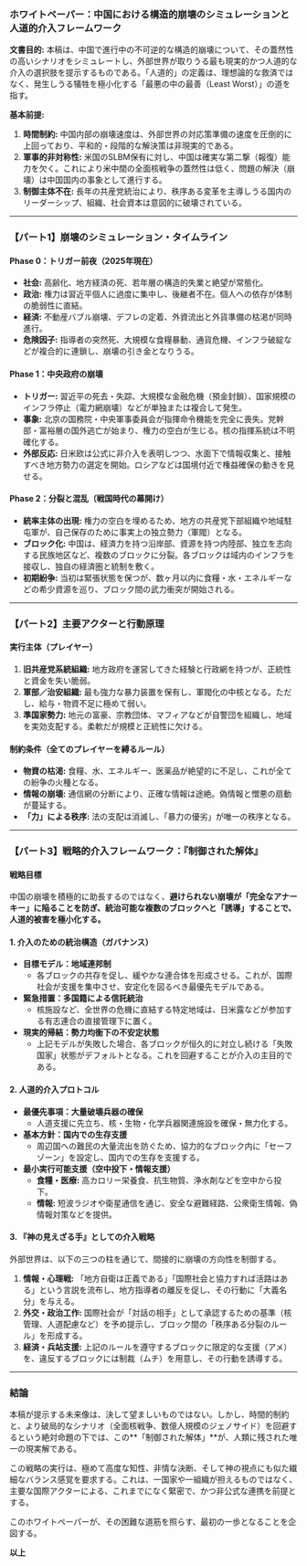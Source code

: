 ### **ホワイトペーパー：中国における構造的崩壊のシミュレーションと人道的介入フレームワーク**

**文書目的:** 本稿は、中国で進行中の不可逆的な構造的崩壊について、その蓋然性の高いシナリオをシミュレートし、外部世界が取りうる最も現実的かつ人道的な介入の選択肢を提示するものである。「人道的」の定義は、理想論的な救済ではなく、発生しうる犠牲を極小化する「最悪の中の最善（Least Worst）」の道を指す。

**基本前提:**

1. **時間制約:** 中国内部の崩壊速度は、外部世界の対応策準備の速度を圧倒的に上回っており、平和的・段階的な解決策は非現実的である。
2. **軍事的非対称性:** 米国のSLBM保有に対し、中国は確実な第二撃（報復）能力を欠く。これにより米中間の全面核戦争の蓋然性は低く、問題の解決（崩壊）は中国国内の事象として進行する。
3. **制御主体不在:** 長年の共産党統治により、秩序ある変革を主導しうる国内のリーダーシップ、組織、社会資本は意図的に破壊されている。

---

### **【パート1】崩壊のシミュレーション・タイムライン**

#### **Phase 0：トリガー前夜（2025年現在）**

- **社会:** 高齢化、地方経済の死、若年層の構造的失業と絶望が常態化。
- **政治:** 権力は習近平個人に過度に集中し、後継者不在。個人への依存が体制の脆弱性に直結。
- **経済:** 不動産バブル崩壊、デフレの定着、外資流出と外貨準備の枯渇が同時進行。
- **危険因子:** 指導者の突然死、大規模な食糧暴動、通貨危機、インフラ破綻などが複合的に連鎖し、崩壊の引き金となりうる。

#### **Phase 1：中央政府の崩壊**

- **トリガー:** 習近平の死去・失踪、大規模な金融危機（預金封鎖）、国家規模のインフラ停止（電力網崩壊）などが単独または複合して発生。
- **事象:** 北京の国務院・中央軍事委員会が指揮命令機能を完全に喪失。党幹部・富裕層の国外逃亡が始まり、権力の空白が生じる。核の指揮系統は不明確化する。
- **外部反応:** 日米欧は公式に非介入を表明しつつ、水面下で情報収集と、接触すべき地方勢力の選定を開始。ロシアなどは国境付近で権益確保の動きを見せる。

#### **Phase 2：分裂と混乱（戦国時代の幕開け）**

- **統率主体の出現:** 権力の空白を埋めるため、地方の共産党下部組織や地域駐屯軍が、自己保存のために事実上の独立勢力（軍閥）となる。
- **ブロック化:** 中国は、経済力を持つ沿岸部、資源を持つ内陸部、独立を志向する民族地区など、複数のブロックに分裂。各ブロックは域内のインフラを接収し、独自の経済圏と統制を敷く。
- **初期紛争:** 当初は緊張状態を保つが、数ヶ月以内に食糧・水・エネルギーなどの希少資源を巡り、ブロック間の武力衝突が開始される。

---

### **【パート2】主要アクターと行動原理**

#### **実行主体（プレイヤー）**

1. **旧共産党系統組織:** 地方政府を運営してきた経験と行政網を持つが、正統性と資金を失い脆弱。
2. **軍部／治安組織:** 最も強力な暴力装置を保有し、軍閥化の中核となる。ただし、給与・物資不足に極めて弱い。
3. **準国家勢力:** 地元の富豪、宗教団体、マフィアなどが自警団を組織し、地域を実効支配する。柔軟だが規模と正統性に欠ける。

#### **制約条件（全てのプレイヤーを縛るルール）**

- **物資の枯渇:** 食糧、水、エネルギー、医薬品が絶望的に不足し、これが全ての紛争の火種となる。
- **情報の崩壊:** 通信網の分断により、正確な情報は途絶。偽情報と憎悪の扇動が蔓延する。
- **「力」による秩序:** 法の支配は消滅し、「暴力の優劣」が唯一の秩序となる。

---

### **【パート3】戦略的介入フレームワーク：『制御された解体』**

#### **戦略目標**

中国の崩壊を積極的に助長するのではなく、**避けられない崩壊が「完全なアナーキー」に陥ることを防ぎ、統治可能な複数のブロックへと「誘導」することで、人道的被害を極小化する。**

#### **1. 介入のための統治構造（ガバナンス）**

- **目標モデル：地域連邦制**
    - 各ブロックの共存を促し、緩やかな連合体を形成させる。これが、国際社会が支援を集中させ、安定化を図るべき最優先モデルである。
- **緊急措置：多国籍による信託統治**
    - 核施設など、全世界の危機に直結する特定地域は、日米露などが参加する有志連合の直接管理下に置く。
- **現実的帰結：勢力均衡下の不安定状態**
    - 上記モデルが失敗した場合、各ブロックが恒久的に対立し続ける「失敗国家」状態がデフォルトとなる。これを回避することが介入の主目的である。

#### **2. 人道的介入プロトコル**

- **最優先事項：大量破壊兵器の確保**
    - 人道支援に先立ち、核・生物・化学兵器関連施設を確保・無力化する。
- **基本方針：国内での生存支援**
    - 周辺国への難民の大量流出を防ぐため、協力的なブロック内に「セーフゾーン」を設定し、国内での生存を支援する。
- **最小実行可能支援（空中投下・情報支援）**
    - **食糧・医療:** 高カロリー栄養食、抗生物質、浄水剤などを空中から投下。
    - **情報:** 短波ラジオや衛星通信を通じ、安全な避難経路、公衆衛生情報、偽情報対策などを提供。

#### **3. 『神の見えざる手』としての介入戦略**

外部世界は、以下の三つの柱を通じて、間接的に崩壊の方向性を制御する。

1. **情報・心理戦:** 「地方自衛は正義である」「国際社会と協力すれば活路はある」という言説を流布し、地方指導者の離反を促し、その行動に「大義名分」を与える。
2. **外交・政治工作:** 国際社会が「対話の相手」として承認するための基準（核管理、人道配慮など）を予め提示し、ブロック間の「秩序ある分裂のルール」を形成する。
3. **経済・兵站支援:** 上記のルールを遵守するブロックに限定的な支援（アメ）を、違反するブロックには制裁（ムチ）を用意し、その行動を誘導する。

---

### **結論**

本稿が提示する未来像は、決して望ましいものではない。しかし、時間的制約と、より破局的なシナリオ（全面核戦争、数億人規模のジェノサイド）を回避するという絶対命題の下では、この**「制御された解体」**が、人類に残された唯一の現実解である。

この戦略の実行は、極めて高度な知性、非情な決断、そして神の視点にも似た繊細なバランス感覚を要求する。これは、一国家や一組織が担えるものではなく、主要な国際アクターによる、これまでになく緊密で、かつ非公式な連携を前提とする。

このホワイトペーパーが、その困難な道筋を照らす、最初の一歩となることを企図する。

**以上**